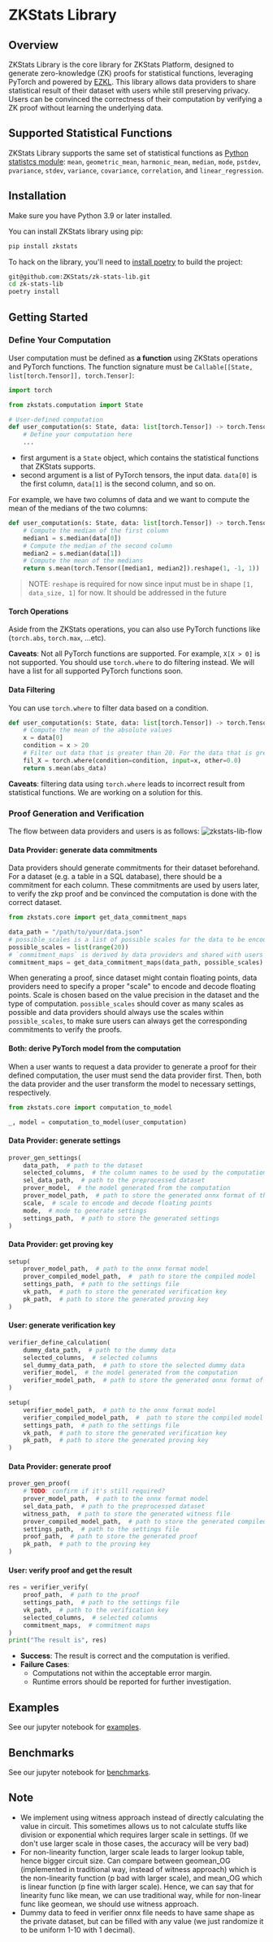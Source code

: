 # ZKStats Library

## Overview

ZKStats Library is the core library for ZKStats Platform, designed to generate zero-knowledge (ZK) proofs for statistical functions, leveraging PyTorch and powered by [EZKL](https://github.com/zkonduit/ezkl). This library allows data providers to share statistical result of their dataset with users while still preserving privacy. Users can be convinced the correctness of their computation by verifying a ZK proof without learning the underlying data.

## Supported Statistical Functions
ZKStats Library supports the same set of statistical functions as [Python statistcs module](https://docs.python.org/3/library/statistics.html#averages-and-measures-of-central-location): `mean`, `geometric_mean`, `harmonic_mean`, `median`, `mode`, `pstdev`, `pvariance`, `stdev`, `variance`, `covariance`, `correlation`, and `linear_regression`.

## Installation

Make sure you have Python 3.9 or later installed.

You can install ZKStats library using pip:

```bash
pip install zkstats
```

To hack on the library, you'll need to [install poetry](https://python-poetry.org/docs/#installing-with-pipx) to build the project:

```bash
git@github.com:ZKStats/zk-stats-lib.git
cd zk-stats-lib
poetry install
```

## Getting Started

### Define Your Computation

User computation must be defined as **a function** using ZKStats operations and PyTorch functions. The function signature must be `Callable[[State, list[torch.Tensor]], torch.Tensor]`:

```python
import torch

from zkstats.computation import State

# User-defined computation
def user_computation(s: State, data: list[torch.Tensor]) -> torch.Tensor:
    # Define your computation here
    ...

```
- first argument is a `State` object, which contains the statistical functions that ZKStats supports.
- second argument is a list of PyTorch tensors, the input data. `data[0]` is the first column, `data[1]` is the second column, and so on.


For example, we have two columns of data and we want to compute the mean of the medians of the two columns:

```python
def user_computation(s: State, data: list[torch.Tensor]) -> torch.Tensor:
    # Compute the median of the first column
    median1 = s.median(data[0])
    # Compute the median of the second column
    median2 = s.median(data[1])
    # Compute the mean of the medians
    return s.mean(torch.Tensor([median1, median2]).reshape(1, -1, 1))
```

> NOTE: `reshape` is required for now since input must be in shape `[1, data_size, 1]` for now. It should be addressed in the future

#### Torch Operations
Aside from the ZKStats operations, you can also use PyTorch functions like (`torch.abs`, `torch.max`, ...etc).

<!-- TODO: elaborate -->
**Caveats**: Not all PyTorch functions are supported. For example, `X[X > 0]` is not supported. You should use `torch.where` to do filtering instead. We will have a list for all supported PyTorch functions soon.

#### Data Filtering
You can use `torch.where` to filter data based on a condition.

```python
def user_computation(s: State, data: list[torch.Tensor]) -> torch.Tensor:
    # Compute the mean of the absolute values
    x = data[0]
    condition = x > 20
    # Filter out data that is greater than 20. For the data that is greater than 20, we will use 0.0
    fil_X = torch.where(condition=condition, input=x, other=0.0)
    return s.mean(abs_data)
```
**Caveats**: filtering data using `torch.where` leads to incorrect result from statistical functions. We are working on a solution for this.

### Proof Generation and Verification
The flow between data providers and users is as follows:
![zkstats-lib-flow](./assets/zkstats-lib.png)


#### Data Provider: generate data commitments
Data providers should generate commitments for their dataset beforehand. For a dataset (e.g. a table in a SQL database), there should be a commitment for each column. These commitments are used by users later, to verify the zkp proof and be convinced the computation is done with the correct dataset.

```python
from zkstats.core import get_data_commitment_maps

data_path = "/path/to/your/data.json"
# possible_scales is a list of possible scales for the data to be encoded. For example, here we use [0, 20) as the possible scales, to make sure
possible_scales = list(range(20))
# `commitment_maps` is derived by data providers and shared with users
commitment_maps = get_data_commitment_maps(data_path, possible_scales)
```

When generating a proof, since dataset might contain floating points, data providers need to specify a proper "scale" to encode and decode floating points. Scale is chosen based on the value precision in the dataset and the type of computation. `possible_scales` should cover as many scales as possible and data providers should always use the scales within `possible_scales`, to make sure users can always get the corresponding commitments to verify the proofs.

#### Both: derive PyTorch model from the computation
When a user wants to request a data provider to generate a proof for their defined computation, the user must send the data provider first. Then, both the data provider and the user transform the model to necessary settings, respectively.
```python
from zkstats.core import computation_to_model

_, model = computation_to_model(user_computation)
```

#### Data Provider: generate settings

```python
prover_gen_settings(
    data_path,  # path to the dataset
    selected_columns,  # the column names to be used by the computation
    sel_data_path,  # path to the preprocessed dataset
    prover_model,  # the model generated from the computation
    prover_model_path,  # path to store the generated onnx format of the model
    scale,  # scale to encode and decode floating points
    mode,  # mode to generate settings
    settings_path,  # path to store the generated settings
)
```
#### Data Provider: get proving key
```python
setup(
    prover_model_path,  # path to the onnx format model
    prover_compiled_model_path,  #  path to store the compiled model
    settings_path,  # path to the settings file
    vk_path,  # path to store the generated verification key
    pk_path,  # path to store the generated proving key
)
```

#### User: generate verification key
```python
verifier_define_calculation(
    dummy_data_path,  # path to the dummy data
    selected_columns,  # selected columns
    sel_dummy_data_path,  # path to store the selected dummy data
    verifier_model,  # the model generated from the computation
    verifier_model_path,  # path to store the generated onnx format of the model
)
```
```python
setup(
    verifier_model_path,  # path to the onnx format model
    verifier_compiled_model_path,  #  path to store the compiled model
    settings_path,  # path to the settings file
    vk_path,  # path to store the generated verification key
    pk_path,  # path to store the generated proving key
)
```

#### Data Provider: generate proof

```python
prover_gen_proof(
    # TODO: confirm if it's still required?
    prover_model_path,  # path to the onnx format model
    sel_data_path,  # path to the preprocessed dataset
    witness_path,  # path to store the generated witness file
    prover_compiled_model_path,  # path to store the generated compiled model
    settings_path,  # path to the settings file
    proof_path,  # path to store the generated proof
    pk_path,  # path to the proving key
)
```

#### User: verify proof and get the result
```python
res = verifier_verify(
    proof_path,  # path to the proof
    settings_path,  # path to the settings file
    vk_path,  # path to the verification key
    selected_columns,  # selected columns
    commitment_maps,  # commitment maps
)
print("The result is", res)
```
- **Success**: The result is correct and the computation is verified.
- **Failure Cases**:
    - Computations not within the acceptable error margin.
    - Runtime errors should be reported for further investigation.

## Examples

See our jupyter notebook for [examples](./examples/).

## Benchmarks

See our jupyter notebook for [benchmarks](./benchmark/).

## Note
- We implement using witness approach instead of directly calculating the value in circuit. This sometimes allows us to not calculate stuffs like division or exponential which requires larger scale in settings. (If we don't use larger scale in those cases, the accuracy will be very bad)
- For non-linearity function, larger scale leads to larger lookup table, hence bigger circuit size. Can compare between geomean_OG (implemented in traditional way, instead of witness approach) which is the non-linearity function (p bad with larger scale), and mean_OG which is linear function (p fine with larger scale). Hence, we can say that for linearity func like mean, we can use traditional way, while for non-linear func like geomean, we should use witness approach.
- Dummy data to feed in verifier onnx file needs to have same shape as the private dataset, but can be filled with any value (we just randomize it to be uniform 1-10 with 1 decimal).


